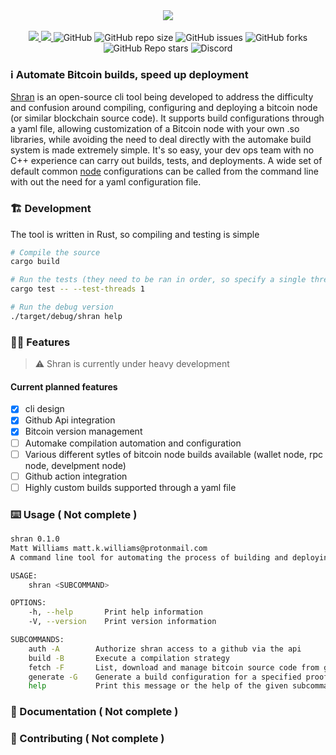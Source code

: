 <div align="center">
  <img src="assets/shran.jpg">
</div>
<br>
<div align="center">
  <a href="https://github.com/mattcoding4days/Shran/actions/workflows/rust.yml">
    <img src="https://github.com/mattcoding4days/Shran/actions/workflows/rust.yml/badge.svg?branch=dev"/>
  </a>
  <a href="https://codecov.io/gh/mattcoding4days/Shran">
    <img src="https://codecov.io/gh/mattcoding4days/Shran/branch/dev/graph/badge.svg?token=3VY7UYBZHN"/>
  </a>
  <img alt="GitHub" src="https://img.shields.io/github/license/mattcoding4days/shran">
  <img alt="GitHub repo size" src="https://img.shields.io/github/repo-size/mattcoding4days/shran?color=pink&label=Repo%20Size&logo=github">
  <img alt="GitHub issues" src="https://img.shields.io/github/issues/mattcoding4days/Shran?color=red">
  <img alt="GitHub forks" src="https://img.shields.io/github/forks/mattcoding4days/Shran?style=social">
  <img alt="GitHub Repo stars" src="https://img.shields.io/github/stars/mattcoding4days/Shran?style=social">
  <img alt="Discord" src="https://img.shields.io/discord/909988908572491826?logo=discord">
</div>

### :information_source: Automate Bitcoin builds, speed up deployment

  [Shran](https://memory-alpha.fandom.com/wiki/Thy%27lek_Shran) is an open-source cli tool being
  developed to address the difficulty and confusion around compiling, configuring and deploying a bitcoin node (or similar blockchain source code).
  It supports build configurations through a yaml file, allowing customization of a Bitcoin node with
  your own .so libraries, while avoiding the need to deal directly with the automake build system
  is made extremely simple. It's so easy, your dev ops team with no C++ experience can carry out builds,
  tests, and deployments. A wide set of default common [node](node) configurations can be called from the command line with out
  the need for a yaml configuration file.

### :building_construction: Development

  The tool is written in Rust, so compiling and testing is simple
  
```bash
# Compile the source
cargo build

# Run the tests (they need to be ran in order, so specify a single thread)
cargo test -- --test-threads 1

# Run the debug version
./target/debug/shran help
```

### :superhero_man: Features

> :warning: Shran is currently under heavy development

#### Current planned features

  * [x] cli design
  * [x] Github Api integration
  * [x] Bitcoin version management
  * [ ] Automake compilation automation and configuration
  * [ ] Various different sytles of bitcoin node builds available (wallet node, rpc node, develpment node)
  * [ ] Github action integration
  * [ ] Highly custom builds supported through a yaml file

### :keyboard: Usage ( Not complete )

```bash
shran 0.1.0
Matt Williams matt.k.williams@protonmail.com
A command line tool for automating the process of building and deploying a Bitcoin node

USAGE:
    shran <SUBCOMMAND>

OPTIONS:
    -h, --help       Print help information
    -V, --version    Print version information

SUBCOMMANDS:
    auth -A        Authorize shran access to a github via the api
    build -B       Execute a compilation strategy
    fetch -F       List, download and manage bitcoin source code from github and on your local machine
    generate -G    Generate a build configuration for a specified proof of work blockchain
    help           Print this message or the help of the given subcommand(s)
```

### :scroll: Documentation ( Not complete )


### :mage: Contributing ( Not complete )
